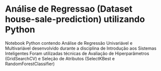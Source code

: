 # Análise de Regressao (Dataset house-sale-prediction) utilizando Python
Notebook Python contendo Análise de Regressão Univariável e Multivariável desenvolvido durante a disciplina de Introdução aos Sistemas Inteligentes
Foram utilizadas técnicas de Avaliação de Hiperparâmetros (GridSearchCV) e Seleção de Atributos (SelectKBest e RandomForestClassifier)
